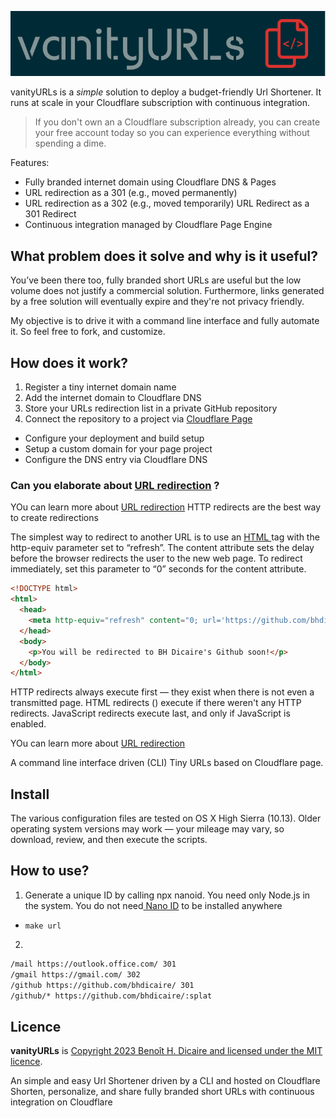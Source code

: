 ![logo](doc/logo.png)

vanityURLs is a _simple_ solution to deploy a budget-friendly Url Shortener. It runs at scale in your Cloudflare subscription with continuous integration.

> If you don't own an a Cloudflare subscription already, you can create your free account today so you can experience everything without spending a dime.

Features:
 * Fully branded internet domain using Cloudflare DNS & Pages
 * URL redirection as a 301 (e.g., moved permanently)
 * URL redirection as a 302 (e.g., moved temporarily)
  URL Redirect as a 301 Redirect
 * Continuous integration managed by Cloudflare Page Engine

## What problem does it solve and why is it useful?

You’ve been there too, fully branded short URLs are useful but the low volume does not justify a commercial solution. Furthermore, links generated by a free solution will eventually expire and they're not privacy friendly.

My objective is to drive it with a command line interface and fully automate it. So feel free to fork, and customize.

## How does it work?

1. Register a tiny internet domain name
2. Add the internet domain to Cloudflare DNS
3. Store your URLs redirection list in a private GitHub repository
4. Connect the repository to a project via [Cloudflare Page](https://pages.cloudflare.com/)
  * Configure your deployment and build setup
  * Setup a custom domain for your page project
  * Configure the DNS entry via Cloudflare DNS

### Can you elaborate about [URL redirection](https://developer.mozilla.org/en-US/docs/Web/HTTP/Redirections#Overview) ?

YOu can learn more about [URL redirection](https://developer.mozilla.org/en-US/docs/Web/HTTP/Redirections#Overview)
HTTP redirects are the best way to create redirections

The simplest way to redirect to another URL is to use an [HTML <meta>](https://www.w3docs.com/learn-html/html-meta-tag.html) tag with the http-equiv parameter set to “refresh”. The content attribute sets the delay before the browser redirects the user to the new web page. To redirect immediately, set this parameter to “0” seconds for the content attribute.

```html
<!DOCTYPE html>
<html>
  <head>
    <meta http-equiv="refresh" content="0; url='https://github.com/bhdicaire'" />
  </head>
  <body>
    <p>You will be redirected to BH Dicaire's Github soon!</p>
  </body>
</html>
```

HTTP redirects always execute first — they exist when there is not even a transmitted page.
HTML redirects (<meta>) execute if there weren't any HTTP redirects.
JavaScript redirects execute last, and only if JavaScript is enabled.


YOu can learn more about [URL redirection](https://developer.mozilla.org/en-US/docs/Web/HTTP/Redirections#Overview)


A command line interface driven (CLI) Tiny URLs based on Cloudflare page.






## Install

The various configuration files are tested on OS X High Sierra (10.13). Older operating system versions may work — your mileage may vary, so download, review, and then execute the scripts.

## How to use?

1. Generate a unique ID by calling npx nanoid. You need only Node.js in the system. You do not need[ Nano ID](https://github.com/ai/nanoid) to be installed anywhere
 * `make url`
2.

```bash
/mail https://outlook.office.com/ 301
/gmail https://gmail.com/ 302
/github https://github.com/bhdicaire/ 301
/github/* https://github.com/bhdicaire/:splat
```

## Licence
**vanityURLs** is [Copyright 2023 Benoît H. Dicaire and licensed under the MIT licence](https://github.com/bhdicaire/vanityURLs/blob/master/LICENCE).

An simple and easy Url Shortener driven by a CLI and hosted on Cloudflare
Shorten, personalize, and share fully branded short URLs with continuous integration on Cloudflare
